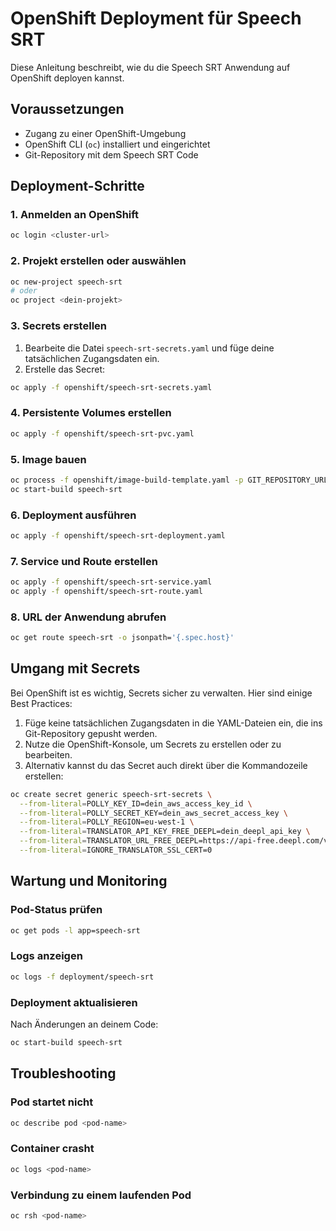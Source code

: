 # OpenShift Deployment für Speech SRT

Diese Anleitung beschreibt, wie du die Speech SRT Anwendung auf OpenShift deployen kannst.

## Voraussetzungen

- Zugang zu einer OpenShift-Umgebung
- OpenShift CLI (`oc`) installiert und eingerichtet
- Git-Repository mit dem Speech SRT Code

## Deployment-Schritte

### 1. Anmelden an OpenShift

```bash
oc login <cluster-url>
```

### 2. Projekt erstellen oder auswählen

```bash
oc new-project speech-srt
# oder
oc project <dein-projekt>
```

### 3. Secrets erstellen

1. Bearbeite die Datei `speech-srt-secrets.yaml` und füge deine tatsächlichen Zugangsdaten ein.
2. Erstelle das Secret:

```bash
oc apply -f openshift/speech-srt-secrets.yaml
```

### 4. Persistente Volumes erstellen

```bash
oc apply -f openshift/speech-srt-pvc.yaml
```

### 5. Image bauen

```bash
oc process -f openshift/image-build-template.yaml -p GIT_REPOSITORY_URL=<deine-repo-url> | oc apply -f -
oc start-build speech-srt
```

### 6. Deployment ausführen

```bash
oc apply -f openshift/speech-srt-deployment.yaml
```

### 7. Service und Route erstellen

```bash
oc apply -f openshift/speech-srt-service.yaml
oc apply -f openshift/speech-srt-route.yaml
```

### 8. URL der Anwendung abrufen

```bash
oc get route speech-srt -o jsonpath='{.spec.host}'
```

## Umgang mit Secrets

Bei OpenShift ist es wichtig, Secrets sicher zu verwalten. Hier sind einige Best Practices:

1. Füge keine tatsächlichen Zugangsdaten in die YAML-Dateien ein, die ins Git-Repository gepusht werden.
2. Nutze die OpenShift-Konsole, um Secrets zu erstellen oder zu bearbeiten.
3. Alternativ kannst du das Secret auch direkt über die Kommandozeile erstellen:

```bash
oc create secret generic speech-srt-secrets \
  --from-literal=POLLY_KEY_ID=dein_aws_access_key_id \
  --from-literal=POLLY_SECRET_KEY=dein_aws_secret_access_key \
  --from-literal=POLLY_REGION=eu-west-1 \
  --from-literal=TRANSLATOR_API_KEY_FREE_DEEPL=dein_deepl_api_key \
  --from-literal=TRANSLATOR_URL_FREE_DEEPL=https://api-free.deepl.com/v2/translate \
  --from-literal=IGNORE_TRANSLATOR_SSL_CERT=0
```

## Wartung und Monitoring

### Pod-Status prüfen

```bash
oc get pods -l app=speech-srt
```

### Logs anzeigen

```bash
oc logs -f deployment/speech-srt
```

### Deployment aktualisieren

Nach Änderungen an deinem Code:

```bash
oc start-build speech-srt
```

## Troubleshooting

### Pod startet nicht

```bash
oc describe pod <pod-name>
```

### Container crasht

```bash
oc logs <pod-name>
```

### Verbindung zu einem laufenden Pod

```bash
oc rsh <pod-name>
```